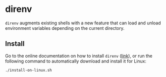 # direnv

`direnv` augments existing shells with a new feature that can load and unload environment variables depending on the current directory.

## Install

Go to the online documentation on how to install `direnv` ([link][direnv-install]), or run the following command to automatically download and install it for Linux:

```bash
./install-on-linux.sh
```

[direnv-install]: https://direnv.net/#basic-installation
